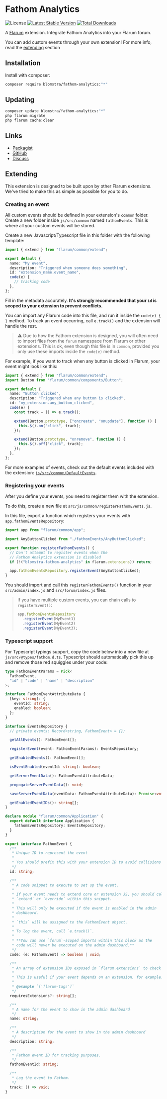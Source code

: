 # Fathom Analytics

![License](https://img.shields.io/badge/license-MIT-CMU-blue.svg) [![Latest Stable Version](https://img.shields.io/packagist/v/blomstra/fathom-analytics.svg)](https://packagist.org/packages/blomstra/fathom-analytics) [![Total Downloads](https://img.shields.io/packagist/dt/blomstra/fathom-analytics.svg)](https://packagist.org/packages/blomstra/fathom-analytics)

A [Flarum](http://flarum.org) extension. Integrate Fathom Analytics into your Flarum forum.

You can add custom events through your own extension! For more info, read the [extending](#extending) section

## Installation

Install with composer:

```sh
composer require blomstra/fathom-analytics:"*"
```

## Updating

```sh
composer update blomstra/fathom-analytics:"*"
php flarum migrate
php flarum cache:clear
```

## Links

- [Packagist](https://packagist.org/packages/blomstra/fathom-analytics)
- [GitHub](https://github.com/blomstra/fathom-analytics)
- [Discuss](https://discuss.flarum.org/d/PUT_DISCUSS_SLUG_HERE)

## Extending

This extension is designed to be built upon by other Flarum extensions. We've tried to make this as simple as possible for you to do.

### Creating an event

All custom events should be defined in your extension's `common` folder. Create a new folder inside `js/src/common` named `fathomEvents`. This is where all your custom events will be stored.

Create a new Javascript/Typescript file in this folder with the following template:

```ts
import { extend } from "flarum/common/extend";

export default {
  name: "My event",
  description: "Triggered when someone does something",
  id: "extension_name.event_name",
  code(e) {
    // tracking code
  },
};
```

Fill in the metadata accurately. **It's strongly recommended that your `id` is scoped to your extension to prevent conflicts.**

You can import any Flarum code into this file, and run it inside the `code(e) { }` method. To track an event occurring, call `e.track()` and the extension will handle the rest.

> :warning: Due to how the Fathom extension is designed, you will often need to import files from the `forum` namespace from Flarum or other extensions. This is ok, even though this file is in `common`, provided you only use these imports inside the `code(e)` method.

For example, if you want to track when any button is clicked in Flarum, your event might look like this:

```ts
import { extend } from "flarum/common/extend";
import Button from "flarum/common/components/Button";

export default {
  name: "Button clicked",
  description: "Triggered when any button is clicked",
  id: "my_extension.any_button_clicked",
  code(e) {
    const track = () => e.track();

    extend(Button.prototype, ["oncreate", "onupdate"], function () {
      this.$().on("click", track);
    });

    extend(Button.prototype, "onremove", function () {
      this.$().off("click", track);
    });
  },
};
```

For more examples of events, check out the default events included with the extension: [`js/src/common/DefaultEvents`](js/src/common/DefaultEvents).

### Registering your events

After you define your events, you need to register them with the extension.

To do this, create a new file at `src/js/common/registerFathomEvents.js`.

In this file, export a function which registers your events with `app.fathomEventsRepository`:

```js
import app from "flarum/common/app";

import AnyButtonClicked from "./fathomEvents/AnyButtonClicked";

export function registerFathomEvents() {
  // Don't attempt to register events when the
  // Fathom Analytics extension is disabled
  if (!("blomstra-fathom-analytics" in flarum.extensions)) return;

  app.fathomEventsRepository.registerEvent(AnyButtonClicked);
}
```

You should import and call this `registerFathomEvents()` function in your `src/admin/index.js` and `src/forum/index.js` files.

> If you have multiple custom events, you can chain calls to `registerEvent()`:
>
> ```js
> app.fathomEventsRepository
>   .registerEvent(MyEvent1)
>   .registerEvent(MyEvent2)
>   .registerEvent(MyEvent3);
> ```

### Typescript support

For Typescript typings support, copy the code below into a new file at `js/src/@types/fathom.d.ts`. Typescript should automatically pick this up and remove those red squiggles under your code:

```ts
type FathomEventParams = Pick<
  FathomEvent,
  "id" | "code" | "name" | "description"
>;

interface FathomEventAttributeData {
  [key: string]: {
    eventId: string;
    enabled: boolean;
  };
}

interface EventsRepository {
  // private events: Record<string, FathomEvent> = {};

  getAllEvents(): FathomEvent[];

  registerEvent(event: FathomEventParams): EventsRepository;

  getEnabledEvents(): FathomEvent[];

  isEventEnabled(eventId: string): boolean;

  getServerEventData(): FathomEventAttributeData;

  propogateServerEventData(): void;

  saveServerEventData(eventData: FathomEventAttributeData): Promise<void>;

  getEnabledEventIDs(): string[];
}

declare module "flarum/common/Application" {
  export default interface Application {
    fathomEventsRepository: EventsRepository;
  }
}

export interface FathomEvent {
  /**
   * Unique ID to represent the event
   *
   * You should prefix this with your extension ID to avoid collisions
   */
  id: string;

  /**
   * A code snippet to execute to set up the event.
   *
   * If your event needs to extend core or extension JS, you should call
   * `extend` or `override` within this snippet.
   *
   * This will only be executed if the event is enabled in the admin
   * dashboard.
   *
   * `this` will be assigned to the FathomEvent object.
   *
   * To log the event, call `e.track()`.
   *
   * **You can use `forum`-scoped imports within this block as the
   * code will never be executed on the admin dashboard.**
   */
  code: (e: FathomEvent) => boolean | void;

  /**
   * An array of extension IDs exposed in `flarum.extensions` to check exist before enabling an event.
   *
   * This is useful if your event depends on an extension, for example.
   *
   * @example `['flarum-tags']`
   */
  requiresExtensions?: string[];

  /**
   * A name for the event to show in the admin dashboard
   */
  name: string;

  /**
   * A description for the event to show in the admin dashboard
   */
  description: string;

  /**
   * Fathom event ID for tracking purposes.
   */
  fathomEventId: string;

  /**
   * Log the event to Fathom.
   */
  track: () => void;
}
```
